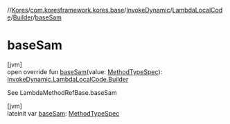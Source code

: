 //[Kores](../../../../../index.md)/[com.koresframework.kores.base](../../../index.md)/[InvokeDynamic](../../index.md)/[LambdaLocalCode](../index.md)/[Builder](index.md)/[baseSam](base-sam.md)

# baseSam

[jvm]\
open override fun [baseSam](base-sam.md)(value: [MethodTypeSpec](../../../../com.koresframework.kores.common/-method-type-spec/index.md)): [InvokeDynamic.LambdaLocalCode.Builder](index.md)

See LambdaMethodRefBase.baseSam

[jvm]\
lateinit var [baseSam](base-sam.md): [MethodTypeSpec](../../../../com.koresframework.kores.common/-method-type-spec/index.md)
